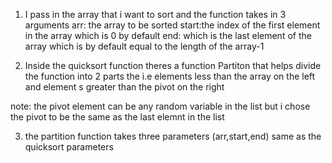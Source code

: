 1. I pass in the array that i want to sort and the function takes in 3 arguments
arr: the array to be sorted
start:the index of the  first element in the array which is 0 by default 
end: which is the last element of the array which is by default equal to the length of the array-1

2. Inside the quicksort function theres a function Partiton that helps divide the function into 2 parts the i.e elements less than the array on the left and element s greater than the pivot on the right

note: the pivot element can be any random variable in the list but i chose the pivot to be the same as the last elemnt in the list

3. the partition function takes three parameters (arr,start,end) same as the quicksort parameters
